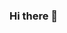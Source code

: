 ### Hi there 👋

<!--
**panberry/panberry** is a ✨ _special_ ✨ repository because its `README.md` (this file) appears on your GitHub profile.

Here are some ideas to get you started:

- 🔭 I’m currently working on ... Angular
- 🌱 I’m currently learning ... Angular
- 👯 I’m looking to collaborate on ... Angular
- 🤔 I’m looking for help with ... 
- 💬 Ask me about ... Anything
- 📫 How to reach me: ... panberry@hotmail.com
- 😄 Pronouns: ... pa(ng)berry :)
- ⚡ Fun fact: ... I am swedish.
-->
